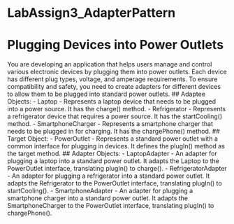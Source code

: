 # LabAssign3_AdapterPattern

# Plugging Devices into Power Outlets

You are developing an application that helps users manage and control various electronic devices by plugging them into power outlets. 
Each device has different plug types, voltage, and amperage requirements. To ensure compatibility and safety, you need to create adapters 
for different devices to allow them to be plugged into standard power outlets.
    ## Adaptee Objects:
        - Laptop - Represents a laptop device that needs to be plugged into a power source. It has the charge() method.
        - Refrigerator - Represents a refrigerator device that requires a power source. It has the startCooling() method.
        - SmartphoneCharger - Represents a smartphone charger that needs to be plugged in for charging. It has the chargePhone() method.
    ## Target Object:
        - PowerOutlet - Represents a standard power outlet with a common interface for plugging in devices. It defines the plugIn() method as 
          the target method.
    ## Adapter Objects:
        - LaptopAdapter - An adapter for plugging a laptop into a standard power outlet. It adapts the Laptop to the PowerOutlet interface, 
          translating plugIn() to charge().
        - RefrigeratorAdapter - An adapter for plugging a refrigerator into a standard power outlet. It adapts the Refrigerator to the PowerOutlet 
          interface, translating plugIn() to startCooling(). 
        - SmartphoneAdapter - An adapter for plugging a smartphone charger into a standard power outlet. It adapts the SmartphoneCharger to the 
          PowerOutlet interface, translating plugIn() to chargePhone().
